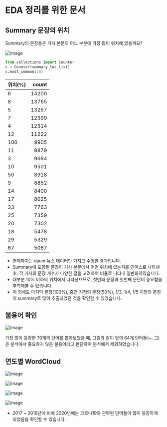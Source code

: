 # EDA 정리를 위한 문서

## Summary 문장의 위치  
Summary의 문장들은 기사 본문의 어느 부분에 가장 많이 위치해 있을까요?

![image](https://user-images.githubusercontent.com/58713684/90093342-558e1900-dd66-11ea-9be9-4887bfc36fd1.png)
  
    
```py
from collections import Counter
c = Counter(summary_loc_list)
c.most_common(20)
```    

|위치(%)|count|
|:---|---:|
|6|14200|
|8|13765|
|5|13257|
|7|12399|
|4|12314|
|12|11222|
|100|9905|
|11|9879|
|3|9694|
|10|9501|
|50|8918|
|9|8852|
|14|8400|
|17|8025|
|33|7763|
|25|7359|
|20|7302|
|18|5478|
|29|5329|
|67|5067|
 

- 현재까지는 daum 뉴스 데이터만 가지고 수행한 결과입니다.
- Summary에 포함된 문장이 기사 본문에서 어떤 위치에 있는지를 인덱스로 나타낸 후, 각 기사의 문장 개수가 다양한 점을 고려하여 비율로 나타내 일반화하였습니다.
- 대부분 10% 이하의 위치에서 나타났으므로, 첫번째 문장과 첫번째 문단이 중요함을 추측해볼 수 있습니다.
- 이 외에도 마지막 문장(100%), 중간 지점의 문장(50%), 1/3, 1/4, 1/5 지점의 문장이 summary로 많이 추출되었던 것을 확인할 수 있었습니다.

## 불용어 확인  

![image](https://user-images.githubusercontent.com/58713684/90409410-13593480-e0e4-11ea-9f41-86d19241207c.png)
  
가장 많이 등장한 70개의 단어를 뽑아보았을 때, 그림과 같이 앞의 64개 단어들(~, 그)은 분석에서 중요하지 않은 불용어라고 판단하여 분석에서 제외하였습니다.  

## 연도별 WordCloud  

![image](https://user-images.githubusercontent.com/58713684/90980380-f1edc200-e595-11ea-9188-059fa61e7442.png)  

![image](https://user-images.githubusercontent.com/58713684/90980394-016d0b00-e596-11ea-9d4f-f52bea58e9f8.png)
  
![image](https://user-images.githubusercontent.com/58713684/90980403-0f229080-e596-11ea-9073-20940df34be1.png)
  
![image](https://user-images.githubusercontent.com/58713684/90980406-1c3f7f80-e596-11ea-9bb6-65d639d3f0e9.png)
  
- 2017 ~ 2019년에 비해 2020년에는 코로나19와 관련된 단어들이 많이 등장하게 되었음을 확인할 수 있습니다.  





